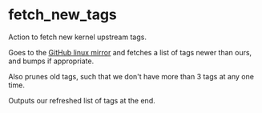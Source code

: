 # fetch_new_tags

Action to fetch new kernel upstream tags.

Goes to the [GitHub linux mirror](https://github.com/torvalds/linux) and fetches a list of tags newer than ours, and bumps if appropriate.

Also prunes old tags, such that we don't have more than 3 tags at any one time.

Outputs our refreshed list of tags at the end.

